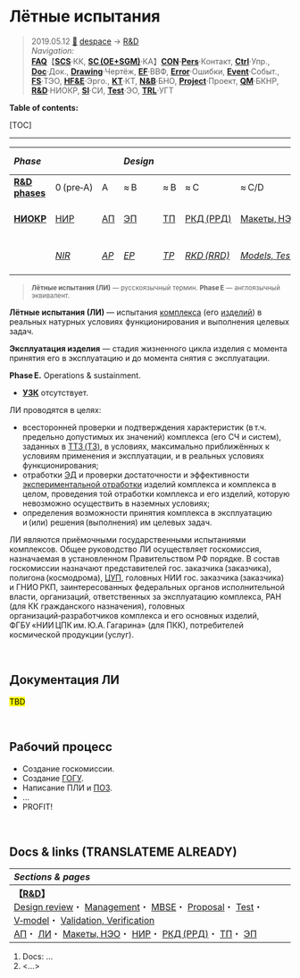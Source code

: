 # Лётные испытания
> 2019.05.12 [🚀](../../index/index.md) [despace](index.md) → [R&D](rnd.md)  
> *Navigation:*  
> **[FAQ](faq.md)**【**[SCS](scs.md)**·КК, **[SC (OE+SGM)](sc.md)**·КА】**[CON](contact.md)·[Pers](person.md)**·Контакт, **[Ctrl](control.md)**·Упр., **[Doc](doc.md)**·Док., **[Drawing](drawing.md)**·Чертёж, **[EF](ef.md)**·ВВФ, **[Error](error.md)**·Ошибки, **[Event](event.md)**·Событ., **[FS](fs.md)**·ТЭО, **[HF&E](hfe.md)**·Эрго., **[KT](kt.md)**·КТ, **[N&B](nnb.md)**·БНО, **[Project](project.md)**·Проект, **[QM](qm.md)**·БКНР, **[R&D](rnd.md)**·НИОКР, **[SI](si.md)**·СИ, **[Test](test.md)**·ЭО, **[TRL](trl.md)**·УГТ

**Table of contents:**

[TOC]

---

|*Phase*| | |*Design*| | | | |*Mass prod.:*| |
|:-|:-|:-|:-|:-|:-|:-|:-|:-|:-|
|**[R&D phases](rnd.md)**|0 (pre‑A)|A|≈ B|≈ B|≈ C|≈ C/D|≈ E|…|F|
|**[НИОКР](rnd.md)**|[НИР](rnd_0.md)|[АП](rnd_ap.md)|[ЭП](rnd_ep.md)|[ТП](rnd_tp.md)|[РКД (РРД)](rnd_rkd.md)|[Макеты, НЭО](test.md)|[ЛИ](rnd_e.md)|ПСП → СП → ПЭ|Вывод|
| |*[NIR](rnd_0.md)*|*[AP](rnd_ap.md)*|*[EP](rnd_ep.md)*|*[TP](rnd_tp.md)*|*[RKD (RRD)](rnd_rkd.md)*|*[Models, Tests](test.md)*|*[LI](rnd_e.md)*|*PSP → SP → PE*|*Closeout*|

> <small>**Лётные испытания (ЛИ)** — русскоязычный термин. **Phase E** — англоязычный эквивалент.</small>

**Лётные испытания (ЛИ)** — испытания [комплекса](scs.md) (его [изделий](unit.md)) в реальных натурных условиях функционирования и выполнения целевых задач.

**Эксплуатация изделия** — стадия жизненного цикла изделия с момента принятия его в эксплуатацию и до момента снятия с эксплуатации.

**Phase E.** Operations & sustainment.

   - **[УЗК](cml.md)** отсутствует.

ЛИ проводятся в целях:

   - всесторонней проверки и подтверждения характеристик (в т.ч. предельно допустимых их значений) комплекса (его СЧ и систем), заданных в [ТТЗ (ТЗ)](tor.md), в условиях, максимально приближённых к условиям применения и эксплуатации, и в реальных условиях функционирования;
   - отработки [ЭД](doc.md) и проверки достаточности и эффективности [экспериментальной отработки](test.md) изделий комплекса и комплекса в целом, проведения той отработки комплекса и его изделий, которую невозможно осуществить в наземных условиях;
   - определения возможности принятия комплекса в эксплуатацию и (или) решения (выполнения) им целевых задач.

ЛИ являются приёмочными государственными испытаниями комплексов. Общее руководство ЛИ осуществляет госкомиссия, назначаемая в установленном Правительством РФ порядке. В состав госкомиссии назначают представителей гос. заказчика (заказчика), полигона (космодрома), [ЦУП](scs.md), головных НИИ гос. заказчика (заказчика) и ГНИО РКП, заинтересованных федеральных органов исполнительной власти, организаций, ответственных за эксплуатацию комплекса, РАН (для КК гражданского назначения), головных организаций‑разработчиков комплекса и его основных изделий, ФГБУ «НИИ ЦПК им. Ю.А. Гагарина» (для ПКК), потребителей космической продукции (услуг).



<p style="page-break-after:always"> </p>

## Документация ЛИ
<mark>TBD</mark>



<p style="page-break-after:always"> </p>

## Рабочий процесс
   - Создание госкомиссии.
   - Создание [ГОГУ](hotg.md).
   - Написание ПЛИ и [ПОЗ](fp.md).
   - …
   - PROFIT!



<p style="page-break-after:always"> </p>

## Docs & links (TRANSLATEME ALREADY)
|*Sections & pages*|
|:-|
|**【[R&D](rnd.md)】**<br> [Design review](design_review.md)・ [Management](mgmt.md)・ [MBSE](se.md)・ [Proposal](proposal.md)・ [Test](test.md)・ [V‑model](v_model.md)・ [Validation, Verification](vnv.md)<br> [АП](rnd_ap.md)・ [ЛИ](rnd_e.md)・ [Макеты, НЭО](test.md)・ [НИР](rnd_0.md)・ [РКД (РРД)](rnd_rkd.md)・ [ТП](rnd_tp.md)・ [ЭП](rnd_ep.md)|

   1. Docs: …
   1. <…>
